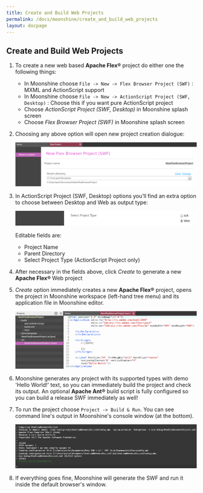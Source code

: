 ```yaml
---
title: Create and Build Web Projects
permalink: /docs/moonshine/create_and_build_web_projects
layout: docpage
---
```


## Create and Build Web Projects

1. To create a new web based **Apache Flex®** project do either one the following things:
   * In Moonshine choose `File -> New -> Flex Browser Project (SWF)` : MXML and ActionScript support
   * In Moonshine choose `File -> New -> ActionScript Project (SWF, Desktop)` : Choose this if you want pure ActionScript project
   * Choose _ActionScript Project (SWF, Desktop)_ in Moonshine splash screen
   * Choose _Flex Browser Project (SWF)_ in Moonshine splash screen

2. Choosing any above option will open new project creation dialogue:

    ![New Apache Flex browser project](/images/moonshine/new_flex_browser_project.png)

3. In ActionScript Project (SWF, Desktop) options you’ll find an extra option to choose between Desktop and Web as output type:

    ![CreateWebAS3](/images/moonshine/create_web_as3.jpg)

    Editable fields are:
     * Project Name
     * Parent Directory
     * Select Project Type (ActionScript Project only)

4. After necessary in the fields above, click _Create_ to generate a new **Apache Flex®** Web project

5. _Create_ option immediately creates a new **Apache Flex®** project, opens the project in Moonshine workspace (left-hand tree menu) and its application file in Moonshine editor.

    ![Created New Apache Flex Browser project](/images/moonshine/created_new_flex_browser_project.png)

6. Moonshine generates any project with its supported types with demo 'Hello World!' text, so you can immediately build the project and check its output. An optional **Apache Ant®** build script is fully configured so you can build a release SWF immediately as well!

7. To run the project choose `Project -> Build & Run`. You can see command line's output in Moonshine's console window (at the bottom).

    ![Console build Apache Flex browser project](/images/moonshine/console_build_browser.png)

8. If everything goes fine, Moonshine will generate the SWF and run it inside the default browser's window.
